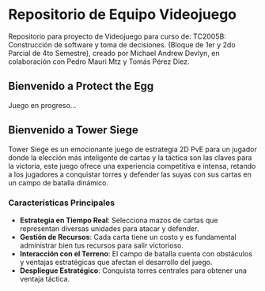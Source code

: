 # Repositorio de Equipo Videojuego

Repositorio para proyecto de Videojuego para curso de: TC2005B: Construcción de software y toma de decisiones. (Bloque de 1er y 2do Parcial de 4to Semestre), creado por Michael Andrew Devlyn, en colaboración con Pedro Mauri Mtz y Tomás Pérez Diez.

## Bienvenido a Protect the Egg

Juego en progreso...

## Bienvenido a Tower Siege

Tower Siege es un emocionante juego de estrategia 2D PvE para un jugador donde la elección más inteligente de cartas y la táctica son las claves para la victoria, este juego ofrece una experiencia competitiva e intensa, retando a los jugadores a conquistar torres y defender las suyas con sus cartas en un campo de batalla dinámico.

### Características Principales

- **Estrategia en Tiempo Real**: Selecciona mazos de cartas que representan diversas unidades para atacar y defender.
- **Gestión de Recursos**: Cada carta tiene un costo y es fundamental administrar bien tus recursos para salir victorioso.
- **Interacción con el Terreno**: El campo de batalla cuenta con obstáculos y ventajas estratégicas que afectan el desarrollo del juego.
- **Despliegue Estratégico**: Conquista torres centrales para obtener una ventaja táctica.
